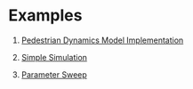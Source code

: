 
# Examples

1. [Pedestrian Dynamics Model Implementation](model_example.md)

2. [Simple Simulation](simulation.md)

3. [Parameter Sweep](parameter_sweep.md)
